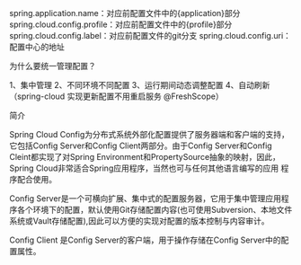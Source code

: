spring.application.name：对应前配置文件中的{application}部分 
spring.cloud.config.profile：对应前配置文件中的{profile}部分 
spring.cloud.config.label：对应前配置文件的git分支 
spring.cloud.config.uri：配置中心的地址


为什么要统一管理配置？

1、集中管理 
2、不同环境不同配置 
3、运行期间动态调整配置 
4、自动刷新（spring-cloud 实现更新配置不用重启服务 @FreshScope）

简介

Spring Cloud Config为分布式系统外部化配置提供了服务器端和客户端的支持，它包括Config Server和Config Client两部分。由于Config Server和Config Cleint都实现了对Spring Environment和PropertySource抽象的映射，因此，Spring Cloud非常适合Spring应用程序，当然也可与任何其他语言编写的应用 
程序配合使用。

Config Server是一个可横向扩展、集中式的配置服务器，它用于集中管理应用程序各个环境下的配置，默认使用Git存储配置内容(也可使用Subversion、本地文件系统或Vault存储配置),因此可以方便的实现对配置的版本控制与内容审计。

Config Client 是Config Server的客户端，用于操作存储在Config Server中的配置属性。